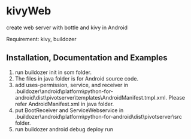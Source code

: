 # kivyWeb
create web server with bottle and kivy in Android

Requirement: kivy, buildozer

Installation, Documentation and Examples
----------------------------------------
1. run buildozer init in som folder.
2. The files in java folder is for Android source code.
3. add uses-permission, service, and receiver in .buildozer\android\platform\python-for-android\dist\pivotserver\templates\AndroidManifest.tmpl.xml. Please refer AndroidManifest.xml in java folder.
4. put BootReceiver and ServiceWebservice in .buildozer\android\platform\python-for-android\dist\pivotserver\src folder.
5. run buildozer android debug deploy run

